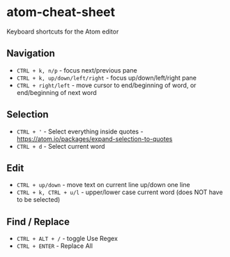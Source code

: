 # atom-cheat-sheet

Keyboard shortcuts for the Atom editor

## Navigation

* `CTRL + k, n/p` - focus next/previous pane
* `CTRL + k, up/down/left/right` - focus up/down/left/right pane
* `CTRL + right/left` - move cursor to end/beginning of word, or end/beginning of next word

## Selection

* `CTRL + '` - Select everything inside quotes - https://atom.io/packages/expand-selection-to-quotes
* `CTRL + d` - Select current word

## Edit

* `CTRL + up/down` - move text on current line up/down one line
* `CTRL + k, CTRL + u/l` - upper/lower case current word (does NOT have to be selected)

## Find / Replace

* `CTRL + ALT + /` - toggle Use Regex
* `CTRL + ENTER` - Replace All
